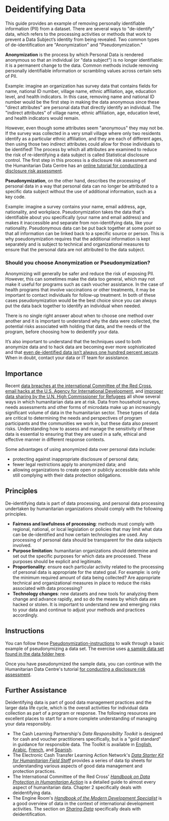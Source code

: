 # Deidentifying Data
This guide provides an example of removing personally identifiable information (PII) from a dataset. There are several ways to "de-identify" data, which refers to the processing activities or methods that work to prevent a Data Subject’s identity from being revealed. Two common types of de-identification are "Anonymization" and "Pseudonymization."

**Anonymization** is the process by which Personal Data is rendered anonymous so that an individual (or "data subject") is no longer identifiable: it is a permanent change to the data. Common methods include removing personally identifiable information or scrambling values across certain sets of PII.

Example: imagine an organization has survey data that contains fields for name, national ID number, village name, ethnic affiliation, age, education level, and health indicators. In this case, removing name and national ID number would be the first step in making the data anonymous since these "direct attributes" are personal data that directly identify an individual. The "indirect attributes" of village name, ethnic affiliation, age, education level, and health indicators would remain.

However, even though some attributes seem "anonymous" they may not be. If the survey was collected in a very small village where only two residents identify as a particular ethnic affiliation, and they are each of different ages, then using those two indirect attributes could allow for those individuals to be identified! The process by which all attributes are examined to reduce the risk of re-identifying a data subject is called Statistical disclosure control. The first step in this process is a disclosure risk assessment and the Humanitarian Data Centre has an [online tutorial for conducting a disclosure risk assessment](https://centre.humdata.org/learning-path/disclosure-risk-assessment-overview/).

**Pseudonymization**, on the other hand, describes the processing of personal data in a way that personal data can no longer be attributed to a specific data subject without the use of additional information, such as a key code.

Example: imagine a survey contains your name, email address, age, nationality, and workplace. Pseudonymization takes the data that's identifiable about you specifically (your name and email address) and makes it inaccessible and separate from non-identifying data, like your nationality. Pseudonymous data can be put back together at some point so that all information can be linked back to a specific source or person. This is why pseudonymization requires that the additional information is kept separately and is subject to technical and organizational measures to ensure that the personal data are not attributed to the data subject.

### Should you choose Anonymization or Pseudonymization?
Anonymizing will generally be safer and reduce the risk of exposing PII. However, this can sometimes make the data too general, which may not make it useful for programs such as cash voucher assistance. In the case of health programs that involve vaccinations or other treatments, it may be important to contact individuals for follow-up treatment. In both of these cases pseudonymization would be the best choice since you can always put the data back together to identify an individual when needed.

There is no single right answer about when to choose one method over another and it is important to understand why the data were collected, the potential risks associated with holding that data, and the needs of the program, before choosing how to deidentify your data.

It’s also important to understand that the techniques used to both anonymize data and to hack data are becoming ever more sophisticated and that [even de-identified data isn’t always one hundred percent secure](https://reliefweb.int/report/world/mosaic-effect-revelation-risks-combining-humanitarian-and-social-protection-data). When in doubt, contact your data or IT team for assistance.

## Importance
 Recent [data breaches at the international Committee of the Red Cross](https://www.icrc.org/en/document/cyber-attack-icrc-what-we-know), [email hacks at the U.S. Agency for International Development](https://www.devex.com/news/usaid-hack-is-wakeup-call-for-aid-industry-on-cybersecurity-100028), and [improper data sharing by the U.N. High Commissioner for Refugees](https://www.hrw.org/news/2021/06/15/un-shared-rohingya-data-without-informed-consent#) all show several ways in which humanitarian data are at risk. Data from household surveys, needs assessments and other forms of microdata make up an increasingly significant volume of data in the humanitarian sector. These types of data are critical to determining the needs and perspectives of program participants and the communities we work in, but these data also present risks. Understanding how to assess and manage the sensitivity of these data is essential to ensuring that they are used in a safe, ethical and effective manner in different response contexts.

 Some advantages of using anonymized data over personal data include:
 - protecting against inappropriate disclosure of personal data;
 - fewer legal restrictions apply to anonymized data; and
 - allowing organizations to create open or publicly accessible data while still complying with their data protection obligations.

## Principles
De-identifying data is part of data processing, and personal data processing undertaken by humanitarian organizations should comply with the following principles.
- **Fairness and lawfulness of processing**: methods must comply with regional, national, or local legislation or policies that may limit what data can be de-identified and how certain technologies are used. Any processing of personal data should be transparent for the data subjects involved.
- **Purpose limitation**: humanitarian organizations should determine and set out the specific purposes for which data are processed. These purposes should be explicit and legitimate.
- **Proportionality**: ensure each particular activity related to the processing of personal data is appropriate for the stated goal. For example: is only the minimum required amount of data being collected? Are appropriate technical and organizational measures in place to reduce the risks associated with data processing?
- **Technology changes**: new datasets and new tools for analyzing them change and advance rapidly, and so do the means by which data are hacked or stolen. It is important to understand new and emerging risks to your data and continue to adjust your methods and practices accordingly.

## Instructions
You can follow these [Pseudonymization-instructions](Pseudonymization-instructions.md) to walk through a basic example of pseudonymizing a data set. The exercise uses [a sample data set found in the data folder here](data/Pseudonymization_example.csv).

Once you have pseudonymized the sample data, you can continue with the Humanitarian Data Centre's tutorial [for conducting a disclosure risk assessment](https://centre.humdata.org/learning-path/disclosure-risk-assessment-overview/).

## Further Assistance
Deidentifying data is part of good data management practices and the larger data life cycle, which is the overall activities for individual data collection as part of a program or response. The following resources are excellent places to start for a more complete understanding of managing your data responsibly.
- The Cash Learning Partnership's *Data Responsibility Toolkit* is designed for cash and voucher practitioners specifically, but is a "gold standard" in guidance for responsible data. The Toolkit is available in [English](https://www.calpnetwork.org/wp-content/uploads/2021/03/Data-Responsibility-Toolkit_A-guide-for-Cash-and-Voucher-Practitioners.pdf), [Arabic](https://www.calpnetwork.org/ar/publication/data-responsibility-toolkit-a-guide-for-cva-practitioners/), [French](https://www.calpnetwork.org/fr/publication/data-responsibility-toolkit-a-guide-for-cva-practitioners/), and [Spanish](https://www.calpnetwork.org/fr/publication/data-responsibility-toolkit-a-guide-for-cva-practitioners/).
- The Electronic Cash Transfer Learning Action Network's [*Data Starter Kit for Humanitarian Field Staff*](https://www.calpnetwork.org/wp-content/uploads/2020/06/DataStarterKitforFieldStaffELAN.pdf) provides a series of data tip sheets for understanding various aspects of good data management and protection practices.
- The International Committee of the Red Cross' [*Handbook on Data Protection in Humanitarian Action*](https://www.icrc.org/en/data-protection-humanitarian-action-handbook) is a detailed guide to almost every aspect of humanitarian data. Chapter 2 specifically deals with deidentifying data.
- The Engine Room's [*Handbook of the Modern Development Specialist*](https://the-engine-room.github.io/responsible-data-handbook/) is a good overview of data in the context of international development activities. The section on [*Sharing Data*](https://the-engine-room.github.io/responsible-data-handbook/chapters/chapter-02c-sharing-data.html) specifically deals with deidentification.
